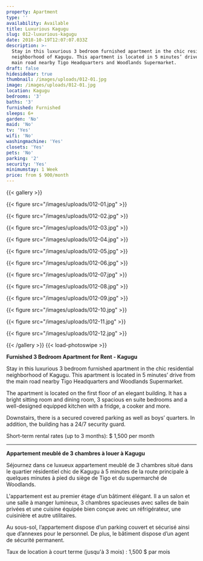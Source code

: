```yaml
---
property: Apartment
type: ''
availability: Available
title: Luxurious Kagugu
slug: 012-luxurious-kagugu
date: 2018-10-19T12:07:07.033Z
description: >-
  Stay in this luxurious 3 bedroom furnished apartment in the chic residential
  neighborhood of Kagugu. This apartment is located in 5 minutes’ drive from the
  main road nearby Tigo Headquarters and Woodlands Supermarket.
draft: false
hidesidebar: true
thumbnail: /images/uploads/012-01.jpg
image: /images/uploads/012-01.jpg
location: Kagugu
bedrooms: '3'
baths: '3'
furnished: Furnished
sleeps: 6+
garden: 'No'
maid: 'No'
tv: 'Yes'
wifi: 'No'
washingmachine: 'Yes'
closets: 'Yes'
pets: 'No'
parking: '2'
security: 'Yes'
minimumstay: 1 Week
price: from $ 900/month
---
```

{{< gallery >}} 

{{< figure src="/images/uploads/012-01.jpg" >}} 

{{< figure src="/images/uploads/012-02.jpg" >}}

 {{< figure src="/images/uploads/012-03.jpg" >}} 

{{< figure src="/images/uploads/012-04.jpg" >}}

{{< figure src="/images/uploads/012-05.jpg" >}}

 {{< figure src="/images/uploads/012-06.jpg" >}}

 {{< figure src="/images/uploads/012-07.jpg" >}}

 {{< figure src="/images/uploads/012-08.jpg" >}}

{{< figure src="/images/uploads/012-09.jpg" >}} 

{{< figure src="/images/uploads/012-10.jpg" >}}

 {{< figure src="/images/uploads/012-11.jpg" >}} 

{{< figure src="/images/uploads/012-12.jpg" >}}

 {{< /gallery >}} {{< load-photoswipe >}}

**Furnished 3 Bedroom Apartment for Rent - Kagugu**

Stay in this luxurious 3 bedroom furnished apartment in the chic residential neighborhood of Kagugu. This apartment is located in 5 minutes’ drive from the main road nearby Tigo Headquarters and Woodlands Supermarket.

The apartment is located on the first floor of an elegant building. It has a bright sitting room and dining room, 3 spacious en suite bedrooms and a well-designed equipped kitchen with a fridge, a cooker and more. 

Downstairs, there is a secured covered parking as well as boys’ quarters. In addition, the building has a 24/7 security guard. 

Short-term rental rates (up to 3 months): $ 1,500 per month

- - -

**Appartement meublé de 3 chambres à louer à Kagugu**

Séjournez dans ce luxueux appartement meublé de 3 chambres situé dans le quartier résidentiel chic de Kagugu à 5 minutes de la route principale à quelques minutes à pied du siège de Tigo et du supermarché de Woodlands.

L'appartement est au premier étage d’un bâtiment élégant. Il a un salon et une salle à manger lumineux, 3 chambres spacieuses avec salles de bain privées et une cuisine équipée bien conçue avec un réfrigérateur, une cuisinière et autre utilitaires. 

Au sous-sol, l’appartement dispose d’un parking couvert et sécurisé ainsi que d’annexes pour le personnel. De plus, le bâtiment dispose d’un agent de sécurité permanent. 

Taux de location à court terme (jusqu'à 3 mois) : 1,500 $ par mois
